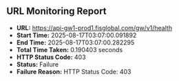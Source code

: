 ## URL Monitoring Report

- **URL:** https://api-gw1-prod1.fisglobal.com/gw/v1/health
- **Start Time:** 2025-08-17T03:07:00.091892
- **End Time:** 2025-08-17T03:07:00.282295
- **Total Time Taken:** 0.190403 seconds
- **HTTP Status Code:** 403
- **Status:** Failure
- **Failure Reason:** HTTP Status Code: 403
